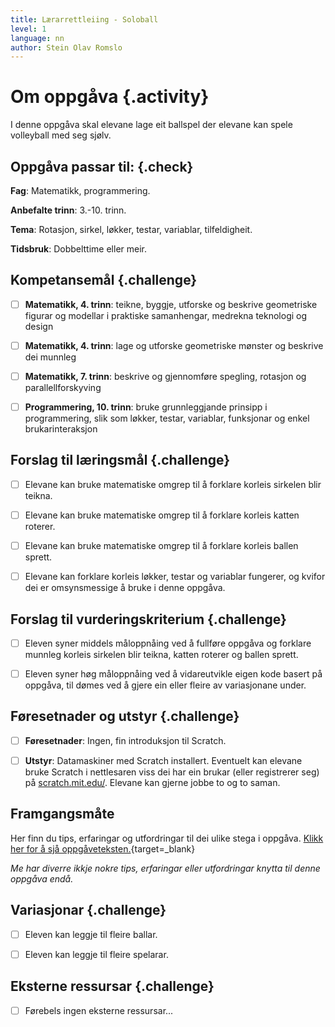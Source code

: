 ```yaml
---
title: Lærarrettleiing - Soloball
level: 1
language: nn
author: Stein Olav Romslo
---
```



# Om oppgåva {.activity}

I denne oppgåva skal elevane lage eit ballspel der elevane kan spele volleyball
med seg sjølv.

## Oppgåva passar til: {.check}

__Fag__: Matematikk, programmering.

__Anbefalte trinn__: 3.-10. trinn.

__Tema__: Rotasjon, sirkel, løkker, testar, variablar, tilfeldigheit.

__Tidsbruk__: Dobbelttime eller meir.

## Kompetansemål {.challenge}

- [ ] __Matematikk, 4. trinn__: teikne, byggje, utforske og beskrive geometriske
  figurar og modellar i praktiske samanhengar, medrekna teknologi og design

- [ ] __Matematikk, 4. trinn__: lage og utforske geometriske mønster og beskrive
  dei munnleg

- [ ] __Matematikk, 7. trinn__: beskrive og gjennomføre spegling, rotasjon og
  parallellforskyving

- [ ] __Programmering, 10. trinn__: bruke grunnleggjande prinsipp i
  programmering, slik som løkker, testar, variablar, funksjonar og enkel
  brukarinteraksjon

## Forslag til læringsmål {.challenge}

- [ ] Elevane kan bruke matematiske omgrep til å forklare korleis sirkelen blir
  teikna.

- [ ] Elevane kan bruke matematiske omgrep til å forklare korleis katten
  roterer.

- [ ] Elevane kan bruke matematiske omgrep til å forklare korleis ballen sprett.

- [ ] Elevane kan forklare korleis løkker, testar og variablar fungerer, og
  kvifor dei er omsynsmessige å bruke i denne oppgåva.

## Forslag til vurderingskriterium {.challenge}

- [ ] Eleven syner middels måloppnåing ved å fullføre oppgåva og forklare
  munnleg korleis sirkelen blir teikna, katten roterer og ballen sprett.

- [ ] Eleven syner høg måloppnåing ved å vidareutvikle eigen kode basert på
  oppgåva, til dømes ved å gjere ein eller fleire av variasjonane under.

## Føresetnader og utstyr {.challenge}

- [ ] __Føresetnader__: Ingen, fin introduksjon til Scratch.

- [ ] __Utstyr__: Datamaskiner med Scratch installert. Eventuelt kan elevane
  bruke Scratch i nettlesaren viss dei har ein brukar (eller registrerer seg) på
  [scratch.mit.edu/](https://scratch.mit.edu/). Elevane kan gjerne jobbe to og
  to saman.

## Framgangsmåte

Her finn du tips, erfaringar og utfordringar til dei ulike stega i oppgåva.
[Klikk her for å sjå
oppgåveteksten.](../soloball/soloball_nn.html){target=_blank}

_Me har diverre ikkje nokre tips, erfaringar eller utfordringar knytta til denne
oppgåva endå._

## Variasjonar {.challenge}

- [ ] Eleven kan leggje til fleire ballar.

- [ ] Eleven kan leggje til fleire spelarar.

## Eksterne ressursar {.challenge}

- [ ] Førebels ingen eksterne ressursar...
